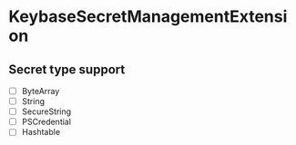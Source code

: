 # KeybaseSecretManagementExtension

## Secret type support

- [ ] ByteArray
- [ ] String
- [ ] SecureString
- [ ] PSCredential
- [ ] Hashtable